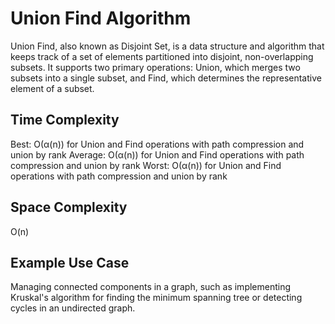 # Union Find Algorithm

Union Find, also known as Disjoint Set, is a data structure and algorithm that keeps track of a set of elements partitioned into disjoint, non-overlapping subsets. It supports two primary operations: Union, which merges two subsets into a single subset, and Find, which determines the representative element of a subset.

## Time Complexity

Best: O(α(n)) for Union and Find operations with path compression and union by rank
Average: O(α(n)) for Union and Find operations with path compression and union by rank
Worst: O(α(n)) for Union and Find operations with path compression and union by rank

## Space Complexity

O(n)

## Example Use Case

Managing connected components in a graph, such as implementing Kruskal's algorithm for finding the minimum spanning tree or detecting cycles in an undirected graph.
